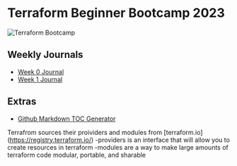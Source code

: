 # Terraform Beginner Bootcamp 2023

![Terraform Bootcamp](https://github.com/vloidcloudtech/terraform-beginner-bootcamp-2023/assets/115376153/130ee2e9-9a19-486a-8a5f-26c1fbbeeb00)


## Weekly Journals
- [Week 0 Journal](Journal/week0.md)
- [Week 1 Journal](Journal/week1.md)

## Extras
- [Github Markdown TOC Generator](https://ecotrust-canada.github.io/markdown-toc/)

Terrafrom sources their proividers and modules from [terraform.io] (https://registry.terraform.io/)
-providers is an interface that will allow you to create resources in terraform
-modules are a way to make large amounts of terraform code modular, portable, and sharable

